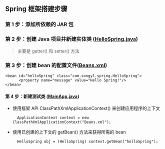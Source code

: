 ## Spring 框架搭建步骤
### 第 1 步：添加所依赖的 JAR 包
### 第 2 步：创建 Java 项目并新建实体类 ([HelloSpring.java](https://github.com/DaCang/Spring-Learning/blob/master/helloSpring01/src/com/songyl/spring/HelloSpring.java))
>主要是 getter() 和  setter() 方法

### 第 3 步：创建 bean 的配置文件([Beans.xml](https://github.com/DaCang/Spring-Learning/blob/master/helloSpring01/src/Beans.xml))

    <bean id="helloSpring" class="com.songyl.spring.HelloSpring">
          <property name="message" value="Hello Spring!"/>
    </bean>

#### 第 4 步：新建测试类 ([MainApp.java](https://github.com/DaCang/Spring-Learning/blob/master/helloSpring01/src/com/songyl/spring/MainApp.java))

+ 使用框架 API ClassPathXmlApplicationContext() 来创建应用程序的上下文
    
        ApplicationContext context = new ClassPathXmlApplicationContext("Beans.xml");

+ 使用已创建的上下文的 getBean() 方法来获得所需的 bean
    
        HelloSpring obj = (HelloSpring) context.getBean("helloSpring");


